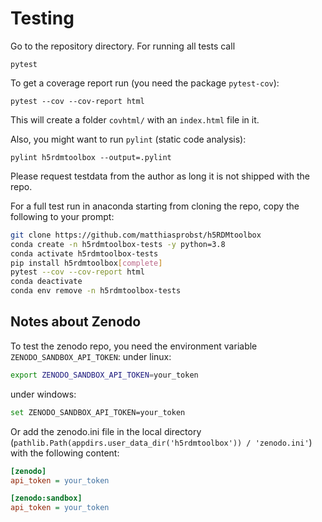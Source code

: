 # Testing

Go to the repository directory. For running all tests call

    pytest

To get a coverage report run (you need the package `pytest-cov`):

    pytest --cov --cov-report html

This will create a folder `covhtml/` with an `index.html` file in it.

Also, you might want to run `pylint` (static code analysis):

    pylint h5rdmtoolbox --output=.pylint

Please request testdata from the author as long it is not shipped with the repo.

For a full test run in anaconda starting from cloning the repo, copy the following to your prompt:

```bash
git clone https://github.com/matthiasprobst/h5RDMtoolbox
conda create -n h5rdmtoolbox-tests -y python=3.8
conda activate h5rdmtoolbox-tests
pip install h5rdmtoolbox[complete]
pytest --cov --cov-report html
conda deactivate
conda env remove -n h5rdmtoolbox-tests
```

## Notes about Zenodo

To test the zenodo repo, you need the environment variable `ZENODO_SANDBOX_API_TOKEN`:
under linux:

```bash
export ZENODO_SANDBOX_API_TOKEN=your_token
```

under windows:

```bash
set ZENODO_SANDBOX_API_TOKEN=your_token
```

Or add the zenodo.ini file in the local directory (`pathlib.Path(appdirs.user_data_dir('h5rdmtoolbox')) / 'zenodo.ini'`)
with the following content:

```ini
[zenodo]
api_token = your_token

[zenodo:sandbox]
api_token = your_token
```

